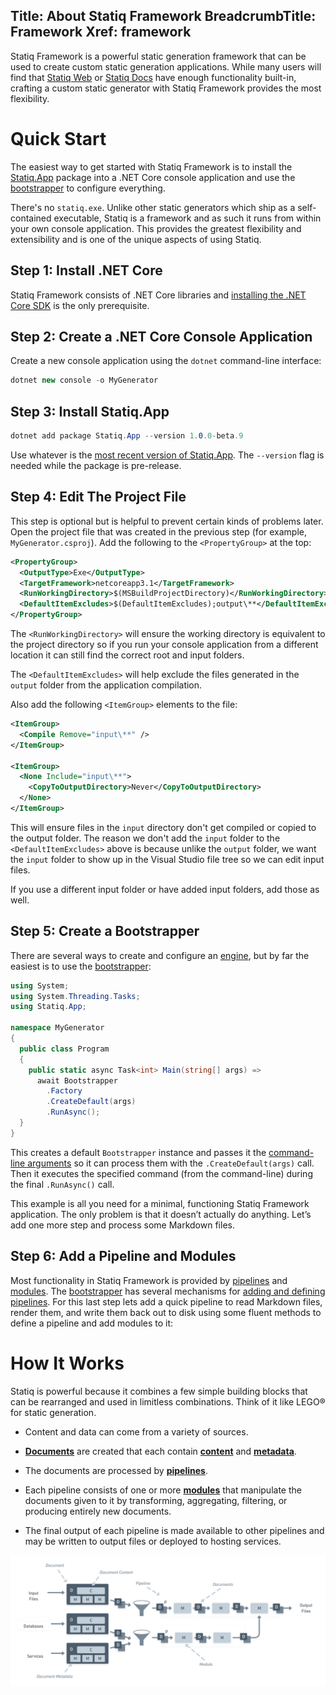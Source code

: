 Title: About Statiq Framework
BreadcrumbTitle: Framework
Xref: framework
---
Statiq Framework is a powerful static generation framework that can be used to create custom static generation applications. While many users will find that [Statiq Web](xref:web) or [Statiq Docs](xref:docs) have enough functionality built-in, crafting a custom static generator with Statiq Framework provides the most flexibility.

# Quick Start

The easiest way to get started with Statiq Framework is to install the [Statiq.App](https://www.nuget.org/packages/Statiq.App) package into a .NET Core console application and use the [bootstrapper](xref:bootstrapper) to configure everything.

There's no `statiq.exe`. Unlike other static generators which ship as a self-contained executable, Statiq is a framework and as such it runs from within your own console application. This provides the greatest flexibility and extensibility and is one of the unique aspects of using Statiq.

## Step 1: Install .NET Core

Statiq Framework consists of .NET Core libraries and [installing the .NET Core SDK](https://dot.net) is the only prerequisite.

## Step 2: Create a .NET Core Console Application

Create a new console application using the `dotnet` command-line interface:

```csharp
dotnet new console -o MyGenerator
```

## Step 3: Install Statiq.App

```csharp
dotnet add package Statiq.App --version 1.0.0-beta.9
```

Use whatever is the [most recent version of Statiq.App](https://www.nuget.org/packages/Statiq.App). The `--version` flag is needed while the package is pre-release.

## Step 4: Edit The Project File

This step is optional but is helpful to prevent certain kinds of problems later. Open the project file that was created in the previous step (for example, `MyGenerator.csproj`). Add the following to the `<PropertyGroup>` at the top:

```xml
<PropertyGroup>
  <OutputType>Exe</OutputType>
  <TargetFramework>netcoreapp3.1</TargetFramework>
  <RunWorkingDirectory>$(MSBuildProjectDirectory)</RunWorkingDirectory>
  <DefaultItemExcludes>$(DefaultItemExcludes);output\**</DefaultItemExcludes>
</PropertyGroup>
```

The `<RunWorkingDirectory>` will ensure the working directory is equivalent to the project directory so if you run your console application from a different location it can still find the correct root and input folders.

The `<DefaultItemExcludes>` will help exclude the files generated in the `output` folder from the application compilation.

Also add the following `<ItemGroup>` elements to the file:

```xml
<ItemGroup>
  <Compile Remove="input\**" />
</ItemGroup>

<ItemGroup>
  <None Include="input\**">
    <CopyToOutputDirectory>Never</CopyToOutputDirectory>
  </None>
</ItemGroup>
```

This will ensure files in the `input` directory don't get compiled or copied to the output folder. The reason we don't add the `input` folder to the `<DefaultItemExcludes>` above is because unlike the `output` folder, we want the `input` folder to show up in the Visual Studio file tree so we can edit input files.

If you use a different input folder or have added input folders, add those as well.

## Step 5: Create a Bootstrapper

There are several ways to create and configure an [engine](xref:execution#engine), but by far the easiest is to use the [bootstrapper](xref:bootstrapper):

```csharp
using System;
using System.Threading.Tasks;
using Statiq.App;

namespace MyGenerator
{
  public class Program
  {
    public static async Task<int> Main(string[] args) =>
      await Bootstrapper
        .Factory
        .CreateDefault(args)
        .RunAsync();
  }
}
```

This creates a default `Bootstrapper` instance and passes it the [command-line arguments](xref:command-line-interface) so it can process them with the `.CreateDefault(args)` call. Then it executes the specified command (from the command-line) during the final `.RunAsync()` call.

This example is all you need for a minimal, functioning Statiq Framework application. The only problem is that it doesn’t actually do anything. Let’s add one more step and process some Markdown files.

## Step 6: Add a Pipeline and Modules

Most functionality in Statiq Framework is provided by [pipelines](xref:pipelines-and-modules) and [modules](xref:about-modules). The [bootstrapper](xref:bootstrapper) has several mechanisms for [adding and defining pipelines](xref:adding-pipelines). For this last step lets add a quick pipeline to read Markdown files, render them, and write them back out to disk using some fluent methods to define a pipeline and add modules to it:

# How It Works

Statiq is powerful because it combines a few simple building blocks that can be rearranged and used in limitless combinations. Think of it like LEGO® for static generation.

- Content and data can come from a variety of sources.

- **[Documents](xref:documents-and-metadata)** are created that each contain **[content](xref:content)** and **[metadata](xref:documents-and-metadata#about-metadata)**.

- The documents are processed by **[pipelines](xref:pipelines-and-modules)**.

- Each pipeline consists of one or more **[modules](xref:about-modules)** that manipulate the documents given to it by transforming, aggregating, filtering, or producing entirely new documents.

- The final output of each pipeline is made available to other pipelines and may be written to output files or deployed to hosting services.

<div><img src="/assets/flow.png" class="mw-100"></div>